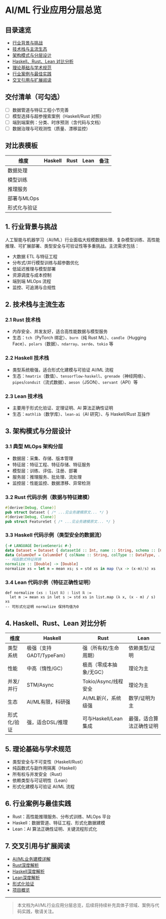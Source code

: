 # AI/ML 行业应用分层总览

## 目录速览

- [行业背景与挑战](#1-行业背景与挑战)
- [技术栈与主流生态](#2-技术栈与主流生态)
- [架构模式与分层设计](#3-架构模式与分层设计)
- [Haskell、Rust、Lean 对比分析](#4-haskellrustlean-对比分析)
- [理论基础与学术规范](#5-理论基础与学术规范)
- [行业案例与最佳实践](#6-行业案例与最佳实践)
- [交叉引用与扩展阅读](#7-交叉引用与扩展阅读)

## 交付清单（可勾选）

- [ ] 数据管道与特征工程小节完善
- [ ] 模型选择与超参搜索案例（Haskell/Rust 对照）
- [ ] 端到端案例：分类、时序预测（含代码与文档）
- [ ] 数据治理与可观测性（质量、漂移监控）

## 对比表模板

| 维度 | Haskell | Rust | Lean | 备注 |
|------|---------|------|------|------|
| 数据处理 | | | | |
| 模型训练 | | | | |
| 推理服务 | | | | |
| 部署与MLOps | | | | |
| 形式化与验证 | | | | |

## 1. 行业背景与挑战

人工智能与机器学习（AI/ML）行业面临大规模数据处理、复杂模型训练、高性能推理、可扩展部署、类型安全与可验证性等多重挑战。主流需求包括：

- 大数据 ETL 与特征工程
- 分布式/并行模型训练与超参数优化
- 低延迟推理与模型部署
- 资源调度与成本控制
- 端到端 MLOps 流程
- 监控、可追溯与合规性

## 2. 技术栈与主流生态

### 2.1 Rust 技术栈

- 内存安全、并发友好，适合高性能数据与模型服务
- 生态：`tch`（PyTorch 绑定）、`burn`（纯 Rust ML）、`candle`（Hugging Face）、`polars`（数据）、`ndarray`、`serde`、`tokio` 等

### 2.2 Haskell 技术栈

- 类型系统极强，适合形式化建模与可验证 AI/ML 流程
- 生态：`hmatrix`（数值）、`tensorflow-haskell`、`grenade`（神经网络）、`pipes`/`conduit`（流式数据）、`aeson`（JSON）、`servant`（API）等

### 2.3 Lean 技术栈

- 主要用于形式化验证、定理证明、AI 算法正确性证明
- 生态：`mathlib`（数学库）、`lean-ai`（AI 研究）、与 Haskell/Rust 互操作

## 3. 架构模式与分层设计

### 3.1 典型 MLOps 架构分层

- 数据层：采集、存储、版本管理
- 特征层：特征工程、特征存储、特征服务
- 模型层：训练、评估、注册、部署
- 服务层：推理服务、批处理、流处理
- 监控层：性能监控、数据漂移、异常检测

### 3.2 Rust 代码示例（数据与特征建模）

```rust
#[derive(Debug, Clone)]
pub struct Dataset { /* ...见业务建模原文... */ }
#[derive(Debug, Clone)]
pub struct FeatureSet { /* ...见业务建模原文... */ }
```

### 3.3 Haskell 代码示例（类型安全的数据流）

```haskell
{-# LANGUAGE DeriveGeneric #-}
data Dataset = Dataset { datasetId :: Int, name :: String, schema :: [ColumnDef], ... } deriving (Show, Generic)
data ColumnDef = ColumnDef { colName :: String, colType :: DataType, ... } deriving (Show, Generic)
-- 纯函数式特征转换
normalize :: [Double] -> [Double]
normalize xs = let m = mean xs; s = std xs in map (\x -> (x-m)/s) xs
```

### 3.4 Lean 代码示例（特征正确性证明）

```lean
def normalize (xs : list ℝ) : list ℝ :=
  let m := mean xs in let s := std xs in list.map (λ x, (x - m) / s) xs
-- 可形式化证明 normalize 保持均值为0
```

## 4. Haskell、Rust、Lean 对比分析

| 维度         | Haskell                  | Rust                        | Lean                      |
|--------------|--------------------------|-----------------------------|---------------------------|
| 类型系统     | 极强（支持GADT/TypeFam） | 强（所有权/生命周期）        | 依赖类型/证明              |
| 性能         | 中高（惰性/GC）          | 极高（零成本抽象/无GC）      | 理论为主                   |
| 并发/并行    | STM/Async                | Tokio/Async/线程安全         | 理论为主                   |
| 生态         | AI/ML有限，科研强         | AI/ML新兴，系统级强          | 数学/证明为主               |
| 形式化/验证  | 强，适合DSL/推理          | 可与Haskell/Lean集成         | 最强，适合算法正确性证明     |

## 5. 理论基础与学术规范

- 类型安全与不可变性（Haskell/Rust）
- 纯函数式与副作用隔离（Haskell）
- 所有权与并发安全（Rust）
- 依赖类型与可证明性（Lean）
- 形式化建模与可验证 AI/ML 流程

## 6. 行业案例与最佳实践

- Rust：高性能推理服务、分布式训练、MLOps 平台
- Haskell：数据管道、特征工程、形式化数据建模
- Lean：AI 算法正确性证明、关键流程形式化

## 7. 交叉引用与扩展阅读

- [AI/ML业务建模详解](./business_modeling.md)
- [Rust深度解析](../../08-Programming-Languages/004-Rust-Deep-Dive.md)
- [Haskell深度解析](../../08-Programming-Languages/003-Haskell-Deep-Dive.md)
- [Lean深度解析](../../08-Programming-Languages/005-Lean-Deep-Dive.md)
- [形式化验证](../../09-Formal-Methods/001-Formal-Verification.md)
- [项目概览](../../10-Integration/001-Project-Overview.md)

---

> 本文档为AI/ML行业应用分层总览，后续将持续补充具体子领域、案例与代码实践，敬请关注。

